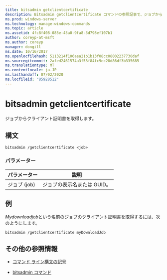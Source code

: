 ```yaml
---
title: bitsadmin getclientcertificate
description: Bitsadmin getclientcertificate コマンドの参照記事で、ジョブからクライアント証明書を取得します。
ms.prod: windows-server
ms.technology: manage-windows-commands
ms.topic: article
ms.assetid: 4fc8f408-085e-43a0-9fa8-3d798ef107b1
author: coreyp-at-msft
ms.author: coreyp
manager: dongill
ms.date: 10/16/2017
ms.openlocfilehash: 5113214f106aea21b1b13f08cc08002237730daf
ms.sourcegitcommit: 2afed2461574a3f53f84fc9ec28d86df3b335685
ms.translationtype: MT
ms.contentlocale: ja-JP
ms.lasthandoff: 07/02/2020
ms.locfileid: "85928512"
---
```

# <a name="bitsadmin-getclientcertificate"></a>bitsadmin getclientcertificate

ジョブからクライアント証明書を取得します。

## <a name="syntax"></a>構文

```
bitsadmin /getclientcertificate <job>
```

### <a name="parameters"></a>パラメーター

| パラメーター | 説明 |
| -------------- | -------------- |
| ジョブ (job) | ジョブの表示名または GUID。 |

## <a name="examples"></a>例

*Mydownloadjob*という名前のジョブのクライアント証明書を取得するには、次のようにします。

```
bitsadmin /getclientcertificate myDownloadJob
```

## <a name="additional-references"></a>その他の参照情報

- [コマンド ライン構文の記号](command-line-syntax-key.md)

- [bitsadmin コマンド](bitsadmin.md)
